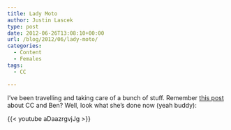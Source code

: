 ```yaml
---
title: Lady Moto
author: Justin Lascek
type: post
date: 2012-06-26T13:08:10+00:00
url: /blog/2012/06/lady-moto/
categories:
  - Content
  - Females
tags:
  - CC

---
```

I&#8217;ve been travelling and taking care of a bunch of stuff. Remember <a href="/blog/2012/06/this-is-why-we-do-it/" target="_blank">this post</a> about CC and Ben? Well, look what she&#8217;s done now (yeah buddy):
  

  
{{< youtube aDaazrgvjJg >}}
